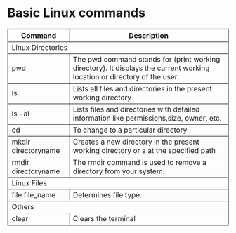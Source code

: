 # Basic Linux commands

<table border="1">
  <thead>
    <tr>
      <th>Command</th>
      <th>Description</th>
    </tr>
  </thead>
  <tbody>
<tr>
  <td colspan="2">Linux Directories</td>
</tr> 
<tr>
  <td>pwd</td>
  <td>The pwd command stands for (print working directory). It displays the current working location or directory of the user.</td>
</tr> 
<tr>    
  <td>ls</td>
  <td>Lists all files and directories in the present working directory</td>
</tr>
<tr>
  <td>ls -al</td>
  <td>Lists files and directories with detailed information like permissions,size, owner, etc.</td>
</tr>
<tr>
  <td>cd</td>
  <td>To change to a particular directory</td>
</tr>
<tr>
  <td>mkdir directoryname</td>
  <td>Creates a new directory in the present working directory or a at the specified path</td>
</tr>
<tr>
  <td>rmdir directoryname</td>
  <td>The rmdir command is used to remove a directory from your system.</td>
</tr>
    
<tr>
  <td colspan="2">Linux Files</td>
</tr>
<tr>
  <td>file file_name</td>
  <td>Determines file type.</td>
</tr>
    
<tr>
  <td colspan="2">Others</td>
</tr>
<tr>
  <td>clear</td>
  <td>Clears the terminal</td>
</tr>
   
    
    
  </tbody>
</table>
